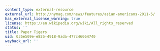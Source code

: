 ```yaml
---
content_type: external-resource
external_url: http://nymag.com/news/features/asian-americans-2011-5/
has_external_license_warning: true
license: https://en.wikipedia.org/wiki/All_rights_reserved
status: ''
title: Paper Tigers
uid: 035e509e-e826-4918-9ada-477c46064740
wayback_url: ''
---
```

